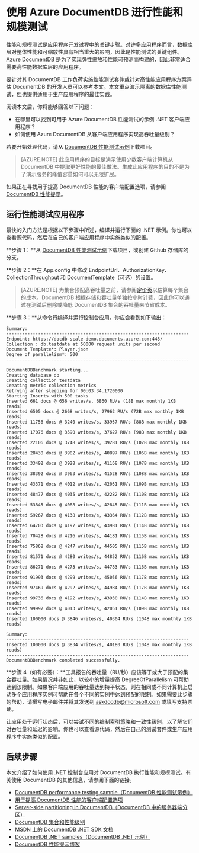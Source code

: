 <properties
    pageTitle="DocumentDB 规模和性能测试 | Azure"
    description="了解如何使用 Azure DocumentDB 执行规模和性能测试"
    keywords="性能测试"
    services="documentdb"
    author="arramac"
    manager="jhubbard"
    editor=""
    documentationcenter="" />  

<tags
    ms.assetid="f4c96ebd-f53c-427d-a500-3f28fe7b11d0"
    ms.service="documentdb"
    ms.workload="data-services"
    ms.tgt_pltfrm="na"
    ms.devlang="na"
    ms.topic="article"
    ms.date="10/27/2016"
    wacn.date="12/27/2016"
    ms.author="arramac" />  


# 使用 Azure DocumentDB 进行性能和规模测试
性能和规模测试是应用程序开发过程中的关键步骤。对许多应用程序而言，数据库层对整体性能和可缩放性具有相当重大的影响，因此是性能测试的关键组件。[Azure DocumentDB](/home/features/documentdb/) 是为了实现弹性缩放和性能可预测而构建的，因此非常适合需要高性能数据库层的应用程序。

要针对其 DocumentDB 工作负荷实施性能测试套件或针对高性能应用程序方案评估 DocumentDB 的开发人员可以参考本文。本文重点演示隔离的数据库性能测试，但也提供适用于生产应用程序的最佳实践。

阅读本文后，你将能够回答以下问题：

- 在哪里可以找到可用于 Azure DocumentDB 性能测试的示例 .NET 客户端应用程序？
- 如何使用 Azure DocumentDB 从客户端应用程序实现高吞吐量级别？

若要开始处理代码，请从 [DocumentDB 性能测试示例](https://github.com/Azure/azure-documentdb-dotnet/tree/master/samples/documentdb-benchmark)下载项目。

> [AZURE.NOTE] 此应用程序的目标是演示使用少数客户端计算机从 DocumentDB 中提取更好性能的最佳做法。生成此应用程序的目的不是为了演示服务的峰值容量如何可以无限扩展。

如果正在寻找用于提高 DocumentDB 性能的客户端配置选项，请参阅 [DocumentDB 性能提示](/documentation/articles/documentdb-performance-tips/)。

## 运行性能测试应用程序
最快的入门方法是根据以下步骤中所述，编译并运行下面的 .NET 示例。你也可以查看源代码，然后在自己的客户端应用程序中实施类似的配置。

**步骤 1：**从 [DocumentDB 性能测试示例](https://github.com/Azure/azure-documentdb-dotnet/tree/master/samples/documentdb-benchmark)下载项目，或创建 Github 存储库的分支。

**步骤 2：**在 App.config 中修改 EndpointUrl、AuthorizationKey、CollectionThroughput 和 DocumentTemplate（可选）的设置。

> [AZURE.NOTE] 为集合预配高吞吐量之前，请参阅[定价页](/pricing/details/documentdb/)以估算每个集合的成本。DocumentDB 根据存储和吞吐量单独按小时计费，因此你可以通过在测试后删除或降低 DocumentDB 集合的吞吐量来节省成本。

**步骤 3：**从命令行编译并运行控制台应用。你应会看到如下输出：

    Summary:
    ---------------------------------------------------------------------
    Endpoint: https://docdb-scale-demo.documents.azure.com:443/
    Collection : db.testdata at 50000 request units per second
    Document Template*: Player.json
    Degree of parallelism*: 500
    ---------------------------------------------------------------------

    DocumentDBBenchmark starting...
    Creating database db
    Creating collection testdata
    Creating metric collection metrics
    Retrying after sleeping for 00:03:34.1720000
    Starting Inserts with 500 tasks
    Inserted 661 docs @ 656 writes/s, 6860 RU/s (18B max monthly 1KB reads)
    Inserted 6505 docs @ 2668 writes/s, 27962 RU/s (72B max monthly 1KB reads)
    Inserted 11756 docs @ 3240 writes/s, 33957 RU/s (88B max monthly 1KB reads)
    Inserted 17076 docs @ 3590 writes/s, 37627 RU/s (98B max monthly 1KB reads)
    Inserted 22106 docs @ 3748 writes/s, 39281 RU/s (102B max monthly 1KB reads)
    Inserted 28430 docs @ 3902 writes/s, 40897 RU/s (106B max monthly 1KB reads)
    Inserted 33492 docs @ 3928 writes/s, 41168 RU/s (107B max monthly 1KB reads)
    Inserted 38392 docs @ 3963 writes/s, 41528 RU/s (108B max monthly 1KB reads)
    Inserted 43371 docs @ 4012 writes/s, 42051 RU/s (109B max monthly 1KB reads)
    Inserted 48477 docs @ 4035 writes/s, 42282 RU/s (110B max monthly 1KB reads)
    Inserted 53845 docs @ 4088 writes/s, 42845 RU/s (111B max monthly 1KB reads)
    Inserted 59267 docs @ 4138 writes/s, 43364 RU/s (112B max monthly 1KB reads)
    Inserted 64703 docs @ 4197 writes/s, 43981 RU/s (114B max monthly 1KB reads)
    Inserted 70428 docs @ 4216 writes/s, 44181 RU/s (115B max monthly 1KB reads)
    Inserted 75868 docs @ 4247 writes/s, 44505 RU/s (115B max monthly 1KB reads)
    Inserted 81571 docs @ 4280 writes/s, 44852 RU/s (116B max monthly 1KB reads)
    Inserted 86271 docs @ 4273 writes/s, 44783 RU/s (116B max monthly 1KB reads)
    Inserted 91993 docs @ 4299 writes/s, 45056 RU/s (117B max monthly 1KB reads)
    Inserted 97469 docs @ 4292 writes/s, 44984 RU/s (117B max monthly 1KB reads)
    Inserted 99736 docs @ 4192 writes/s, 43930 RU/s (114B max monthly 1KB reads)
    Inserted 99997 docs @ 4013 writes/s, 42051 RU/s (109B max monthly 1KB reads)
    Inserted 100000 docs @ 3846 writes/s, 40304 RU/s (104B max monthly 1KB reads)

    Summary:
    ---------------------------------------------------------------------
    Inserted 100000 docs @ 3834 writes/s, 40180 RU/s (104B max monthly 1KB reads)
    ---------------------------------------------------------------------
    DocumentDBBenchmark completed successfully.


**步骤 4（如有必要）：**工具报告的吞吐量（RU/秒）应该等于或大于预配的集合吞吐量。如果情况并非如此，以较小的增量提高 DegreeOfParallelism 可帮助达到该限制。如果客户端应用的吞吐量达到持平状态，则在相同或不同计算机上启动多个应用程序实例可帮助在各个不同的实例中达到预配的限制。如果需要此步骤的帮助，请撰写电子邮件并将其发送到 askdocdb@microsoft.com 或填写支持票证。

让应用处于运行状态后，可以尝试不同的[编制索引策略](/documentation/articles/documentdb-indexing-policies/)和[一致性级别](/documentation/articles/documentdb-consistency-levels/)，以了解它们对吞吐量和延迟的影响。你也可以查看源代码，然后在自己的测试套件或生产应用程序中实施类似的配置。

## 后续步骤
本文介绍了如何使用 .NET 控制台应用对 DocumentDB 执行性能和规模测试。有关使用 DocumentDB 的其他信息，请参阅下面的链接。

- [DocumentDB performance testing sample（DocumentDB 性能测试示例）](https://github.com/Azure/azure-documentdb-dotnet/tree/master/samples/documentdb-benchmark)
- [用于提高 DocumentDB 性能的客户端配置选项](/documentation/articles/documentdb-performance-tips/)
- [Server-side partitioning in DocumentDB（DocumentDB 中的服务器端分区）](/documentation/articles/documentdb-partition-data/)
- [DocumentDB 集合和性能级别](/documentation/articles/documentdb-performance-levels/)
- [MSDN 上的 DocumentDB .NET SDK 文档](https://msdn.microsoft.com/zh-cn/library/azure/dn948556.aspx)
- [DocumentDB .NET samples（DocumentDB .NET 示例）](https://github.com/Azure/azure-documentdb-net)
- [DocumentDB 性能提示博客](https://azure.microsoft.com/blog/2015/01/20/performance-tips-for-azure-documentdb-part-1-2/)

<!---HONumber=Mooncake_1219_2016-->
